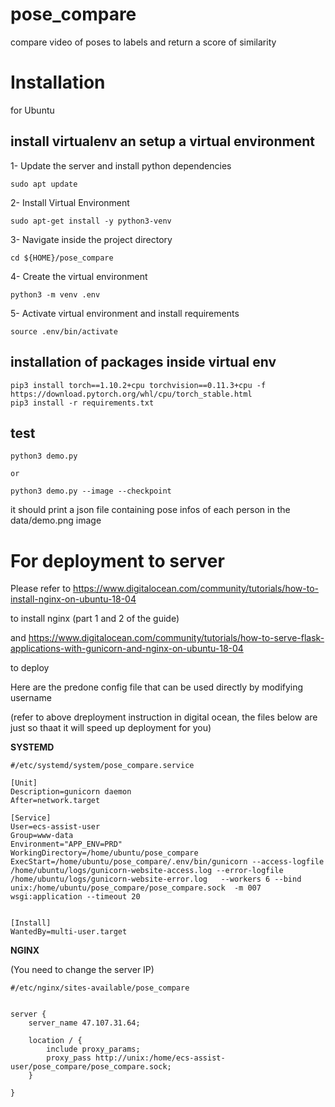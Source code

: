 # pose_compare
compare video of poses to labels and return a score of similarity

# Installation
for Ubuntu

## install virtualenv an setup a virtual environment

1- Update the server and install python dependencies

```
sudo apt update
```

2- Install Virtual Environment

```
sudo apt-get install -y python3-venv
```

3- Navigate inside the project directory

```
cd ${HOME}/pose_compare
```

4- Create the virtual environment

```
python3 -m venv .env
```

5- Activate virtual environment and install requirements

```
source .env/bin/activate
```

## installation of packages inside virtual env

```
pip3 install torch==1.10.2+cpu torchvision==0.11.3+cpu -f https://download.pytorch.org/whl/cpu/torch_stable.html
pip3 install -r requirements.txt
```

## test

```
python3 demo.py

or

python3 demo.py --image --checkpoint
```

it should print a json file containing pose infos of each person in the data/demo.png image

# For deployment to server


Please refer to https://www.digitalocean.com/community/tutorials/how-to-install-nginx-on-ubuntu-18-04

to install nginx (part 1 and 2 of the guide)

and https://www.digitalocean.com/community/tutorials/how-to-serve-flask-applications-with-gunicorn-and-nginx-on-ubuntu-18-04

to deploy


Here are the predone config file that can be used directly by modifying username

(refer to above dreployment instruction in digital ocean, the files below are just so thaat it will speed up deployment for you)

**SYSTEMD**

```
#/etc/systemd/system/pose_compare.service

[Unit]
Description=gunicorn daemon
After=network.target

[Service]
User=ecs-assist-user
Group=www-data
Environment="APP_ENV=PRD"
WorkingDirectory=/home/ubuntu/pose_compare
ExecStart=/home/ubuntu/pose_compare/.env/bin/gunicorn --access-logfile /home/ubuntu/logs/gunicorn-website-access.log --error-logfile /home/ubuntu/logs/gunicorn-website-error.log   --workers 6 --bind unix:/home/ubuntu/pose_compare/pose_compare.sock  -m 007 wsgi:application --timeout 20


[Install]
WantedBy=multi-user.target

```

**NGINX**

(You need to change the server IP)

```
#/etc/nginx/sites-available/pose_compare


server {
    server_name 47.107.31.64;

    location / {
        include proxy_params;
        proxy_pass http://unix:/home/ecs-assist-user/pose_compare/pose_compare.sock;
    }

}


```